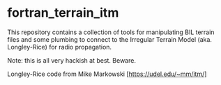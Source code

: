 # fortran_terrain_itm

This repository contains a collection of tools for manipulating BIL terrain files and some plumbing to connect to the Irregular Terrain Model (aka. Longley-Rice) for radio propagation. 

Note: this is all very hackish at best.  Beware.

Longley-Rice code from Mike Markowski [https://udel.edu/~mm/itm/]
